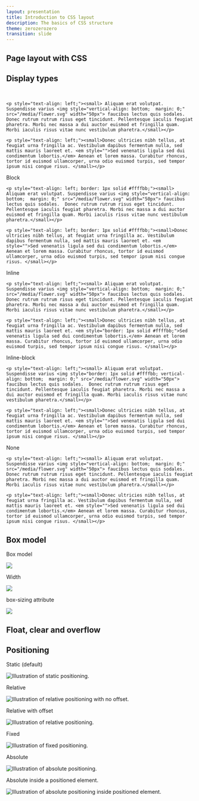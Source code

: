 ```yaml
---
layout: presentation
title: Introduction to CSS layout
description: The basics of CSS structure
theme: zerozerozero
transition: slide
---
```


<section>
  <h2>Page layout with CSS</h2>
</section>



<section>

  <section>
    <h2>Display types</h2>
  </section>
 
  <section data-transition="fade-in">
    <p><span style="visibility: hidden">Block</span></p>   
   
    <p style="text-align: left;"><small> Aliquam erat volutpat. Suspendisse varius <img style="vertical-align: bottom;  margin: 0;" src="/media/flower.svg" width="50px"> faucibus lectus quis sodales.  Donec rutrum rutrum risus eget tincidunt. Pellentesque iaculis feugiat pharetra. Morbi nec massa a dui auctor euismod et fringilla quam. Morbi iaculis risus vitae nunc vestibulum pharetra.</small></p>
    
    <p style="text-align: left;"><small>Donec ultricies nibh tellus, at feugiat urna fringilla ac. Vestibulum dapibus fermentum nulla, sed mattis mauris laoreet et. <em style="">Sed venenatis ligula sed dui condimentum lobortis.</em> Aenean et lorem massa. Curabitur rhoncus, tortor id euismod ullamcorper, urna odio euismod turpis, sed tempor ipsum nisi congue risus. </small></p>
  </section>
  
   <section data-transition="fade-in">
    <p>Block</p>   
   
    <p style="text-align: left; border: 1px solid #ffffbb;"><small> Aliquam erat volutpat. Suspendisse varius <img style="vertical-align: bottom;  margin: 0;" src="/media/flower.svg" width="50px"> faucibus lectus quis sodales.  Donec rutrum rutrum risus eget tincidunt. Pellentesque iaculis feugiat pharetra. Morbi nec massa a dui auctor euismod et fringilla quam. Morbi iaculis risus vitae nunc vestibulum pharetra.</small></p>
    
    <p style="text-align: left; border: 1px solid #ffffbb;"><small>Donec ultricies nibh tellus, at feugiat urna fringilla ac. Vestibulum dapibus fermentum nulla, sed mattis mauris laoreet et. <em style="">Sed venenatis ligula sed dui condimentum lobortis.</em> Aenean et lorem massa. Curabitur rhoncus, tortor id euismod ullamcorper, urna odio euismod turpis, sed tempor ipsum nisi congue risus. </small></p>
  </section>
  
  <section data-transition="fade-in">
    <p>Inline</p>   
   
    <p style="text-align: left;"><small> Aliquam erat volutpat. Suspendisse varius <img style="vertical-align: bottom;  margin: 0;" src="/media/flower.svg" width="50px"> faucibus lectus quis sodales.  Donec rutrum rutrum risus eget tincidunt. Pellentesque iaculis feugiat pharetra. Morbi nec massa a dui auctor euismod et fringilla quam. Morbi iaculis risus vitae nunc vestibulum pharetra.</small></p>
    
    <p style="text-align: left;"><small>Donec ultricies nibh tellus, at feugiat urna fringilla ac. Vestibulum dapibus fermentum nulla, sed mattis mauris laoreet et. <em style="border: 1px solid #ffffbb;">Sed venenatis ligula sed dui condimentum lobortis.</em> Aenean et lorem massa. Curabitur rhoncus, tortor id euismod ullamcorper, urna odio euismod turpis, sed tempor ipsum nisi congue risus. </small></p>
  </section>
  
  <section data-transition="fade-in">
    <p>Inline-block</p>   
   
    <p style="text-align: left;"><small> Aliquam erat volutpat. Suspendisse varius <img style="border: 1px solid #ffffbb; vertical-align: bottom;  margin: 0;" src="/media/flower.svg" width="50px"> faucibus lectus quis sodales.  Donec rutrum rutrum risus eget tincidunt. Pellentesque iaculis feugiat pharetra. Morbi nec massa a dui auctor euismod et fringilla quam. Morbi iaculis risus vitae nunc vestibulum pharetra.</small></p>
    
    <p style="text-align: left;"><small>Donec ultricies nibh tellus, at feugiat urna fringilla ac. Vestibulum dapibus fermentum nulla, sed mattis mauris laoreet et. <em style="">Sed venenatis ligula sed dui condimentum lobortis.</em> Aenean et lorem massa. Curabitur rhoncus, tortor id euismod ullamcorper, urna odio euismod turpis, sed tempor ipsum nisi congue risus. </small></p>
  </section>
   
   
  <section data-transition="fade-in">
    <p>None</p>   
   
    <p style="text-align: left;"><small> Aliquam erat volutpat. Suspendisse varius <img style="vertical-align: bottom;  margin: 0;" src="/media/flower.svg" width="50px"> faucibus lectus quis sodales.  Donec rutrum rutrum risus eget tincidunt. Pellentesque iaculis feugiat pharetra. Morbi nec massa a dui auctor euismod et fringilla quam. Morbi iaculis risus vitae nunc vestibulum pharetra.</small></p>
    
    <p style="text-align: left;"><small>Donec ultricies nibh tellus, at feugiat urna fringilla ac. Vestibulum dapibus fermentum nulla, sed mattis mauris laoreet et. <em style="">Sed venenatis ligula sed dui condimentum lobortis.</em> Aenean et lorem massa. Curabitur rhoncus, tortor id euismod ullamcorper, urna odio euismod turpis, sed tempor ipsum nisi congue risus. </small></p>
  </section> 
</section>

<section>
  <section data-transition="fade-in">
    <h2>Box model</h2>
  </section> 
 
  <section data-transition="fade-in">
    <p>Box model</p>
    <img class="plain" src="/media/20160223_boxModel.svg">
  </section>
  
  <section data-transition="fade-in">
    <p>Width</p>
    <img class="plain" src="/media/20160223_boxModel_width.svg">
  </section>
  
  <section data-transition="fade-in">
    <p>box-sizing attribute</p>
    <img class="plain" src="/media/20160223_boxModel_boxsizing.svg">
  </section>
</section>

<section>
  <h2>Float, clear and overflow</h2>
</section>

<section>
 
  <section data-transition="fade-in">
    <h2>Positioning</h2>
  </section>
  
  <section data-transition="fade-in">
    <p>Static (default)</p>
    <img src="/media/20160224_Position_Static.svg" alt="Illustration of static positioning.">
  </section>
  
  <section data-transition="fade-in">
    <p>Relative</p>
    <img src="/media/20160224_Position_RelativeNoOffset.svg" alt="Illustration of relative positioning with no offset.">
  </section>
  
  <section data-transition="fade-in">
    <p>Relative with offset</p>
    <img src="/media/20160224_Position_Relative.svg" alt="Illustration of relative positioning.">
  </section>
  
  <section data-transition="fade-in">
    <p>Fixed</p>
    <img src="/media/20160224_Position_Fixed.svg" alt="Illustration of fixed positioning.">
  </section>
  
  <section data-transition="fade-in">
    <p>Absolute</p>
    <img src="/media/20160224_Position_Absolute.svg" alt="Illustration of absolute positioning.">
  </section>
  
  <section data-transition="fade-in">
    <p>Absolute inside a positioned element.</p>
    <img src="/media/20160224_Position_AbsoluteInRelative.svg" alt="Illustration of absolute positioning inside positioned element.">
  </section>
  
</section>
